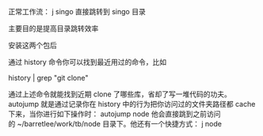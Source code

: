 
正常工作流：
j singo 直接跳转到 singo 目录

主要目的是提高目录跳转效率

安装这两个包后

通过 history 命令你可以找到最近用过的命令，比如

history | grep "git clone"

通过上述命令就能找到近期 clone 了哪些库，省却了写一堆代码的功夫。autojump 就是通过记录你在 history 中的行为把你访问过的文件夹路径都 cache 下来，当你进行如下操作时：
autojump node
他会直接跳到之前访问的 ~/barretlee/work/tb/node 目录下。他还有一个快捷方式：
j node
